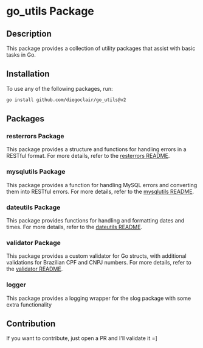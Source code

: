 # go_utils Package

## Description

This package provides a collection of utility packages that assist with basic tasks in Go.

## Installation

To use any of the following packages, run:
```bash
go install github.com/diegoclair/go_utils@v2
```

## Packages

### resterrors Package

This package provides a structure and functions for handling errors in a RESTful format. For more details, refer to the [resterrors README](./resterrors/README.md).

### mysqlutils Package

This package provides a function for handling MySQL errors and converting them into RESTful errors. For more details, refer to the [mysqlutils README](./mysqlutils/README.md).

### dateutils Package

This package provides functions for handling and formatting dates and times. For more details, refer to the [dateutils README](./dateutils/README.md).

### validator Package
This package provides a custom validator for Go structs, with additional validations for Brazilian CPF and CNPJ numbers. For more details, refer to the [validator README](./validator/README.md).

### logger 
This package provides a logging wrapper for the slog package with some extra functionality


## Contribution

If you want to contribute, just open a PR and I'll validate it =]

